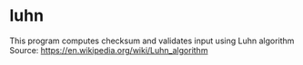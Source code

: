 # luhn

This program computes checksum and validates input using Luhn algorithm
Source: https://en.wikipedia.org/wiki/Luhn_algorithm
